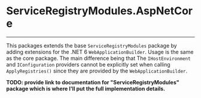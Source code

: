 # ServiceRegistryModules.AspNetCore
---
This packages extends the base `ServiceRegistryModules` package by adding extensions for the .NET 6 `WebApplicationBuilder`.
Usage is the same as the core package. The main difference being that The `IHostEnvironment` and `IConfiguration`
providers cannot be explicitly set when calling `ApplyRegistries()` since they are provided by the `WebApplicationBuilder`.

__TODO: provide link to documentation for "ServiceRegistryModules" package which is where I'll put the full implementation details.__